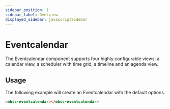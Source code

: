 ```yaml
---
sidebar_position: 1
sidebar_label: Overview
displayed_sidebar: javascriptSidebar
---
```


# Eventcalendar

The Eventcalendar component supports four highly configurable views: a calendar view, a scheduler with time grid, a timeline and an agenda view.

## Usage

The following example will create an Eventcalendar with the default options.

```html
<mbsc-eventcalendar></mbsc-eventcalendar>
```
